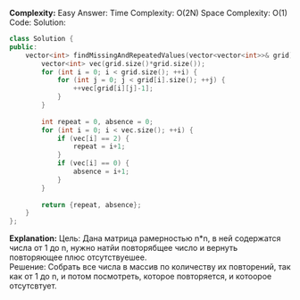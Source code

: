 **Complexity:** Easy
Answer:
	Time Complexity: O(2N)
	Space Complexity: O(1)
Code:
Solution:
```cpp
class Solution {
public:
	vector<int> findMissingAndRepeatedValues(vector<vector<int>>& grid) {
        vector<int> vec(grid.size()*grid.size());
        for (int i = 0; i < grid.size(); ++i) {
            for (int j = 0; j < grid[i].size(); ++j) {
                ++vec[grid[i][j]-1];
            }
        }
  
        int repeat = 0, absence = 0;
        for (int i = 0; i < vec.size(); ++i) {
            if (vec[i] == 2) {
                repeat = i+1;
            }
            if (vec[i] == 0) {
                absence = i+1;
            }
        }
  
        return {repeat, absence};
    }
};
```
**Explanation:**
	Цель: Дана матрица рамерностью n\*n, в ней содержатся числа от 1 до n, нужно натйи повторябщее число и вернуть повторяющее плюс отсутствуешее.  
	Решение: Собрать все числа в массив по количеству их повторений, так как от 1 до n, и потом посмотреть, которое повторяется, и котоорое отсутсвтует.
